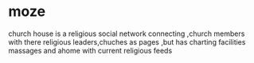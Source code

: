 # moze
church house is a religious social network connecting ,church members with there religious leaders,chuches as pages ,but has charting facilities massages and ahome with current religious feeds
